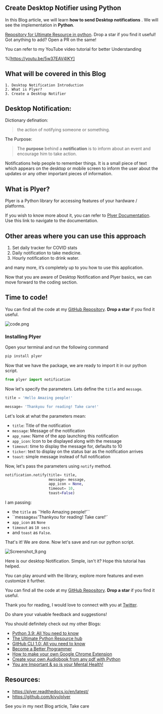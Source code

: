 ## Create Desktop Notifier using Python

In this Blog article, we will learn **how to send Desktop notifications** . We will see the implementation in **Python**. 

[Repository for Ultimate Resource in python](https://github.com/ayushi7rawat/Ultimate-Python-Resource-Hub). Drop a star if you find it useful! Got anything to add? Open a PR on the same!

You can refer to my YouTube video tutorial for better Understanding

%[https://youtu.be/5w37EAV4IKY]

## What will be covered in this Blog

```
1. Desktop Notification Introduction
2. What is Plyer?
3. Create a Desktop Notifier
```

## Desktop Notification:

Dictionary defination:

> the action of notifying someone or something.

The Purpose:

> The **purpose** behind a **notification** is to inform about an event and encourage him to take action.

Notifications help people to remember things. It is a small piece of text which appears on the desktop or mobile screen to inform the user about the updates or any other important pieces of information. 

## What is Plyer?

Plyer is a Python library for accessing features of your hardware / platforms.

If you wish to know more about it, you can refer to [Plyer Documentation](https://plyer.readthedocs.io/en/latest/). Use this link to navigate to the documentation.

## **Other areas where you can use this approach**

1. Set daily tracker for COVID stats
2. Daily notification to take medicine.
3. Hourly notification to drink water.

and many more, it’s completely up to you how to use this application. 

Now that you are aware of Desktop Notification and Plyer basics, we can move forward to the coding section. 

## Time to code!

You can find all the code at my [GitHub Repository](https://github.com/ayushi7rawat/Youtube-Projects/tree/master/Desktop%20Notifier). **Drop a star** if you find it useful.

![code.png](https://cdn.hashnode.com/res/hashnode/image/upload/v1603422010537/3Kx2WWf79.png)

### Installing Plyer

Open your terminal and run the following command

```python
pip install plyer
```

Now that we have the package, we are ready to import it in our python script.

```python
from plyer import notification
```

Now let's specify the parameters. Lets define the `title` and `message`.

```python
title = 'Hello Amazing people!'

message= 'Thankyou for reading! Take care!'
```

Let's look at what the parameters mean:

- `title`: Title of the notification
- `message`: Message of the notification
- `app_name`: Name of the app launching this notification
- `app_icon`: Icon to be displayed along with the message
- `timeout`: time to display the message for, defaults to 10
- `ticker`: text to display on the status bar as the notification arrives
- `toast`: simple message instead of full notification

Now, let's pass the parameters using `notify` method.

```python
notification.notify(title= title,
                    message= message,
                    app_icon = None,
                    timeout= 10,
                    toast=False)
```

I am passing:

- the `title` as  `'Hello Amazing people!'``
- ``message` as `'Thankyou for reading! Take care!'`
- `app_icon` as `None`
- `timeout` as `10 secs`
- and `toast` as `False`.

That's it! We are done. Now let's save and run our python script. 

![Screenshot_9.png](https://cdn.hashnode.com/res/hashnode/image/upload/v1603421991427/n9uSDe081.png)


Here is our desktop Notification. Simple, isn't it? Hope this tutorial has helped.

You can play around with the library, explore more features and even customize it further.

You can find all the code at my [GitHub Repository](https://github.com/ayushi7rawat/Youtube-Projects/tree/master/Desktop%20Notifier). **Drop a star** if you find it useful.

Thank you for reading, I would love to connect with you at [Twitter](https://twitter.com/ayushi7rawat).

Do share your valuable feedback and suggestions! 

You should definitely check out my other Blogs:

- [Python 3.9: All You need to know](https://ayushirawat.com/python-39-all-you-need-to-know)
- [The Ultimate Python Resource hub](https://ayushirawat.com/the-ultimate-python-resource-hub)
- [GitHub CLI 1.0: All you need to know](https://ayushirawat.com/github-cli-10-all-you-need-to-know)
- [Become a Better Programmer](https://ayushirawat.com/become-a-better-programmer)
- [How to make your own Google Chrome Extension](https://ayushirawat.com/how-to-make-your-own-google-chrome-extension-1)
- [Create your own Audiobook from any pdf with Python](https://ayushirawat.com/create-your-own-audiobook-from-any-pdf-with-python)
- [You are Important & so is your Mental Health!](https://ayushirawat.com/you-are-important-and-so-is-your-mental-health)

## Resources:

- https://plyer.readthedocs.io/en/latest/
- https://github.com/kivy/plyer

See you in my next Blog article, Take care